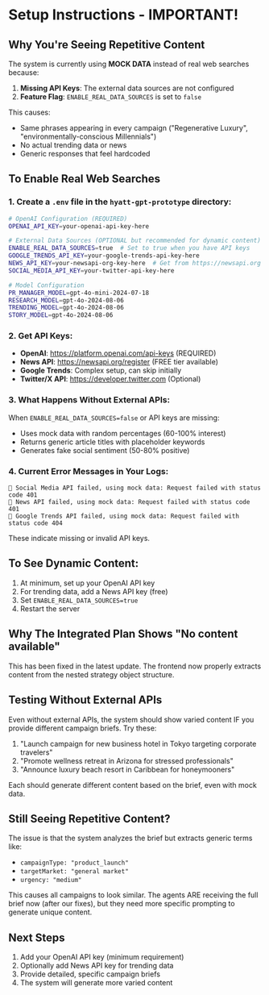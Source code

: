 # Setup Instructions - IMPORTANT!

## Why You're Seeing Repetitive Content

The system is currently using **MOCK DATA** instead of real web searches because:

1. **Missing API Keys**: The external data sources are not configured
2. **Feature Flag**: `ENABLE_REAL_DATA_SOURCES` is set to `false`

This causes:

- Same phrases appearing in every campaign ("Regenerative Luxury", "environmentally-conscious Millennials")
- No actual trending data or news
- Generic responses that feel hardcoded

## To Enable Real Web Searches

### 1. Create a `.env` file in the `hyatt-gpt-prototype` directory:

```bash
# OpenAI Configuration (REQUIRED)
OPENAI_API_KEY=your-openai-api-key-here

# External Data Sources (OPTIONAL but recommended for dynamic content)
ENABLE_REAL_DATA_SOURCES=true  # Set to true when you have API keys
GOOGLE_TRENDS_API_KEY=your-google-trends-api-key-here
NEWS_API_KEY=your-newsapi-org-key-here  # Get from https://newsapi.org
SOCIAL_MEDIA_API_KEY=your-twitter-api-key-here

# Model Configuration
PR_MANAGER_MODEL=gpt-4o-mini-2024-07-18
RESEARCH_MODEL=gpt-4o-2024-08-06
TRENDING_MODEL=gpt-4o-2024-08-06
STORY_MODEL=gpt-4o-2024-08-06
```

### 2. Get API Keys:

- **OpenAI**: https://platform.openai.com/api-keys (REQUIRED)
- **News API**: https://newsapi.org/register (FREE tier available)
- **Google Trends**: Complex setup, can skip initially
- **Twitter/X API**: https://developer.twitter.com (Optional)

### 3. What Happens Without External APIs:

When `ENABLE_REAL_DATA_SOURCES=false` or API keys are missing:

- Uses mock data with random percentages (60-100% interest)
- Returns generic article titles with placeholder keywords
- Generates fake social sentiment (50-80% positive)

### 4. Current Error Messages in Your Logs:

```
🔄 Social Media API failed, using mock data: Request failed with status code 401
🔄 News API failed, using mock data: Request failed with status code 401
🔄 Google Trends API failed, using mock data: Request failed with status code 404
```

These indicate missing or invalid API keys.

## To See Dynamic Content:

1. At minimum, set up your OpenAI API key
2. For trending data, add a News API key (free)
3. Set `ENABLE_REAL_DATA_SOURCES=true`
4. Restart the server

## Why The Integrated Plan Shows "No content available"

This has been fixed in the latest update. The frontend now properly extracts content from the nested strategy object structure.

## Testing Without External APIs

Even without external APIs, the system should show varied content IF you provide different campaign briefs. Try these:

1. "Launch campaign for new business hotel in Tokyo targeting corporate travelers"
2. "Promote wellness retreat in Arizona for stressed professionals"
3. "Announce luxury beach resort in Caribbean for honeymooners"

Each should generate different content based on the brief, even with mock data.

## Still Seeing Repetitive Content?

The issue is that the system analyzes the brief but extracts generic terms like:

- `campaignType: "product_launch"`
- `targetMarket: "general market"`
- `urgency: "medium"`

This causes all campaigns to look similar. The agents ARE receiving the full brief now (after our fixes), but they need more specific prompting to generate unique content.

## Next Steps

1. Add your OpenAI API key (minimum requirement)
2. Optionally add News API key for trending data
3. Provide detailed, specific campaign briefs
4. The system will generate more varied content
